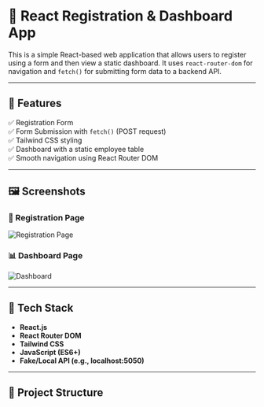 # 📝 React Registration & Dashboard App

This is a simple React-based web application that allows users to register using a form and then view a static dashboard. It uses `react-router-dom` for navigation and `fetch()` for submitting form data to a backend API.

---

## 🚀 Features

✅ Registration Form  
✅ Form Submission with `fetch()` (POST request)  
✅ Tailwind CSS styling  
✅ Dashboard with a static employee table  
✅ Smooth navigation using React Router DOM

---

## 🖼️ Screenshots

### 🔐 Registration Page
![Registration Page](https://via.placeholder.com/600x300.png?text=Registration+Form)

### 📊 Dashboard Page
![Dashboard](https://via.placeholder.com/600x300.png?text=Dashboard+View)

---

## 🔧 Tech Stack

- **React.js**
- **React Router DOM**
- **Tailwind CSS**
- **JavaScript (ES6+)**
- **Fake/Local API (e.g., localhost:5050)**

---

## 📁 Project Structure

